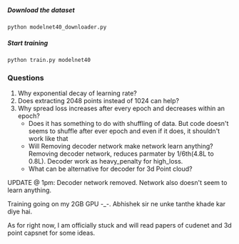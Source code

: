 ##### Download the dataset

`python modelnet40_downloader.py` 
##### Start training
`python train.py modelnet40`

### Questions
1) Why exponential decay of learning rate?
2) Does extracting 2048 points instead of 1024 can help?
3) Why spread loss increases after every epoch and decreases within an epoch? 
   - Does it has something to do with shuffling of data. But code doesn't seems to shuffle after ever epoch and even if it does, it shouldn't work like that
   - Will Removing decoder network make network learn anything? Removing decoder network, reduces parmater by 1/6th(4.8L to 0.8L). Decoder work as heavy_penalty for high_loss.
   - What can be alternative for decoder for 3d Point cloud?


UPDATE @ 1pm: Decoder network removed. Network also doesn't seem to learn anything.

Training going on my 2GB GPU -_-. Abhishek sir ne unke tanthe khade kar diye hai.

As for right now, I am officially stuck and will read papers of cudenet and 3d point capsnet for some ideas. 


   
    

